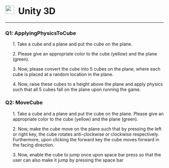 <h1><img src="https://github.com/SandeepKundalwal/SandeepKundalwal/blob/8d446e2c9043a2b32c254f10165c7b0efce55030/assets/images/unity.svg" width="28px"> &nbsp;Unity 3D</h1>

---
<h3>Q1: ApplyingPhysicsToCube</h3>
<ul>1. Take a cube and a plane and put the cube on the plane.</ul>
<ul>2. Please give an appropriate color to the cube (yellow) and the plane (green).</ul>
<ul>3. Now, please convert the cube into 5 cubes on the plane, where each cube is placed at a random location in the plane.</ul>
<ul>4. Now, raise these cubes to a height above the plane and apply physics such that all 5 cubes fall on the plane upon running the game.
</ul>

<h3>Q2: MoveCube</h3>
<ul>1. Take a cube and a plane and put the cube on the plane. Please give an appropriate color to the cube (yellow) and the plane (green).</ul>
<ul>2. Now, make the cube move on the plane such that by pressing the left or right key, the cube rotates anti-clockwise or clockwise respectively. Furthermore, upon clicking the forward key the cube moves forward in the facing direction.</ul>
<ul>3. Now, enable the cube to jump once upon space bar press so that the user can also make
it jump by pressing the space bar</ul>
